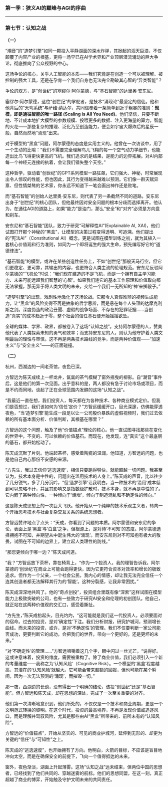 ### **第一季：狭义AI的巅峰与AGI的序曲**

---

### **第七节：认知之战**

**（一）**

“潮音”的“造梦引擎”如同一颗投入平静湖面的深水炸弹，其掀起的滔天巨浪，不仅颠覆了内容产业的根基，更将一场早已在AI学术界和产业顶层潜流涌动的巨大争论，彻底推向了公众视野的中心。

这场争论的核心，关乎人工智能的本质——我们究竟是在创造一个可以被理解、被控制的强大工具，还是在孕育一个我们自身也无法完全勘破其心智的“异类智能”？

争论的双方，是“创世纪”的塞缪尔·阿尔蒙德，与“基石智能”的达里奥·安东尼。

塞缪尔·阿尔蒙德，这位“创世纪”的掌舵者，是技术“涌现论”最坚定的信徒。他和他背后的“天穹系统”与萨维·纳达尔，共同信奉着一条简单到近乎粗暴的准则：**规模，即是通往智能的唯一路径 (Scaling is All You Need)**。他们坚信，只要不断地、不计成本地扩大模型的参数规模、投喂更多的数据、注入更海量的算力，智能的火花——那些复杂的推理、泛化乃至创造能力，便会如宇宙大爆炸后的星辰一般，自然而然地“涌现”出来。

对于模型的“黑盒”问题，阿尔蒙德的态度是实用主义的。他曾在一次访谈中，用了一个生动的比喻：“我们不需要完全理解鸟儿飞翔的每一个空气动力学细节，也能造出比鸟飞得更快更高的飞机。我们追求的是结果，是能力的边界拓展。对AI内部每一个神经元连接的执着，会让我们错失整个天空。”

这种哲学，驱动着“创世纪”的GPT系列模型一路狂飙，它们强大、神秘，时常展现出令人惊叹的性能，但也因此，其行为变得越来越难以预测。它们像一群天赋异禀、但性情桀骜的艺术家，你永远不知道下一笔会画出神作还是败笔。

而“基石智能”的创始人达里奥·安东尼，则代表了另一条截然不同的道路。安东尼出身于“创世纪”的核心团队，但他最终因对安全问题的根本分歧而选择离开。他认为，在通往AGI的道路上，如果“能力”是油门，那么“安全”和“对齐”必须是方向盘和刹车。

安东尼和“基石智能”团队，致力于研究“可解释性AI”(Explainable AI, XAI)，他们试图打开那个神秘的“黑盒”，让模型的决策过程变得透明、可追溯。他们提出的“宪法AI”（Constitutional AI）概念，更是试图在模型训练之初，就为其植入一套核心价值观和行为准则，如同为一个即将诞生的强大生命，预先编写好它的“道德律法”。

“基石智能”的模型，或许在某些创造性任务上，不如“创世纪”那般天马行空，但它们更稳定、更可靠，其输出的内容，也更符合人类主流的伦理规范。安东尼反驳阿尔蒙德的“飞机论”时说：“我们现在建造的不是飞机，而是一个拥有自主学习能力、未来可能远超我们智慧的‘心智’。如果我们连它的基本工作原理和价值取向都无法掌握，那无异于将人类文明的未来，交给一个我们一无所知的‘神’来掷骰子。”

“造梦引擎”的出现，戏剧性地激化了这场论战。它那令人真假难辨的视频生成能力，让“黑盒”的风险变得不再是抽象的哲学思辨，而是悬在每个人头顶的达摩克利斯之剑。深度伪造的政治丑聞、虚假的战争场面、不存在的犯罪证据……当创造“真实”的成本趋近于零，整个社会的信任基石便开始摇摇欲坠。

全球的媒体、学界、政界，都被卷入了这场“认知之战”。支持阿尔蒙德的人，赞美他代表了人类探索未知的勇气和效率；而支持安东尼的人，则认为他守护着人类文明最后的理性与审慎。这不再是两条技术路线的竞争，而是两种价值观——“加速主义”与“安全主义”——的正面碰撞。

**（二）**

杭州，西湖边的一间老茶馆，夜色已深。

方智远为陈天成续上一杯龙井，氤氲的茶气模糊了窗外摇曳的柳影。自“潮音”事件后，这是他们的第一次见面。出乎意料的是，两人都没有急于讨论市场或项目，而是不约而同地，谈起了正在全球范围内发酵的这场“认知之战”。

“我最近一直在想，我们投资人，每天都在为各种技术、各种商业模式定价。但我们是否想过，我们该如何为‘信任’定价？”方智远缓缓开口，目光深邃，仿佛能穿透夜色，“当‘造梦引擎’能生成一段足以让一公司股价暴跌的虚假视频时，我们过去依赖的所有基本面分析、价值判断，其根基在哪里？”

方智远的这个问题，触及了他“价值锚点”理论的核心。他一直试图寻找那些在变化的世界中，不变的、可以依赖的价值基石。而现在，他发现，连“真实”这个最底层的基石，都开始松动了。

陈天成沉默了片刻。他端起茶杯，感受着陶瓷的温润。他知道，方智远的问题，也是他自己内心那份不安感的来源。

“方先生，我过去信仰‘逃逸速度’，相信只要跑得够快，就能超越一切问题。我甚至认为，技术本身是中性的，问题出在滥用技术的人身上。”陈天成的声音，比以往少了几分锐气，多了几分沉吟，“但‘造梦引擎’让我明白，当一种技术的‘滥用’成本低到可以忽略不计，并且其影响又是指数级扩散时，技术本身，就不再是中性的了。它内嵌了某种倾向性，一种倾向于‘熵增’，倾向于制造混乱和不确定性的倾向。”

这是陈天成思想上的一次巨大飞跃。他开始从一个纯粹的技术乐观主义者，转向一个开始思考技术与社会复杂交互关系的系统思想者。

方智远赞许地点了点头：“天成，你看到了问题的本质。阿尔蒙德和安东尼的争论，表面上是‘黑盒’与‘白盒’之争，但根源上，是对待‘不可知’的态度。阿尔蒙德选择拥抱不可知，并期望从中诞生伟大的‘涌现’。而安东尼则对不可知抱有极大的敬畏，试图在不可知的边界上，建立起人类理性的防线。”

“那您更倾向于哪一边？”陈天成问道。

“我？”方智远放下茶杯，靠在椅背上，“作为一个投资人，我的理智告诉我，阿尔蒙德的‘创世纪’在商业上可能会跑得更快，因为它更符合资本对效率和增长的极致追求。但作为一个父亲，一个社会公民，我内心的情感，却让我无法完全信任一个连其创造者都无法解释其行为的‘智能’。这种分裂感，让我非常困扰。”

陈天成深深地共鸣了。他的“奇点创投”，投资组合里既有像“深索”这样试图在模型能力上极致突破的公司，也有一些致力于研究AI安全和伦理的初创团队。他自己，就正站在这两种价值观的交汇口，感受着撕扯。

“方先生，”陈天成抬起头，目光灼灼，“这可能就是我们这一代投资人，必须要面对的宿命。过去的投资，是对‘确定性’下注。我们分析财报，研究护城河，预测增长曲线。而未来的投资，或许，是对‘不确定性’的管理。我们不仅要判断一家公司能否成功，更要判断它的成功，会把我们的世界，带向一个更好的，还是更坏的未来。”

“对‘不确定性’的管理……”方智远咀嚼着这几个字，眼中闪过一丝光芒，“说得好。这或许意味着，投资的维度，需要被重构了。除了商业价值，我们必须引入一个新的考量维度——我称之为‘认知风险’（Cognitive Risk）。一个模型的‘黑盒’程度越高，其潜在的‘认知风险’就越大。它可能会带来超额的回报，但也可能在某个瞬间，因为一次无法预测的‘涌现’，而摧毁一切。”

那一夜，西湖边的长谈，没有得出一个明确的结论，该投“创世纪”还是“基石智能”。但方智远和陈天成，却在思想的深处，完成了一次至关重要的对齐。

他们第一次清晰地意识到，他们所处的，不仅仅是一个技术和商业周期，更是一个文明范式转换的黎明。在这个时代，投资的最高境界，不再是发现价值或追逐风口，而是理解并驾驭风险，尤其是那些由AI“黑盒”所带来的、前所未有的“认知风险”。

方智远的“价值锚点”，开始从坚实的、可见的商业护城河，延伸到无形的、却更为关键的“信任”与“可知性”之上。

陈天成的“逃逸速度”，也开始拥有了方向。他明白，火箭的目标，不应该是盲目地冲向太空，而是在确保安全的前提下，飞向一个值得抵达的未来。

窗外，夜色渐淡，湖面上升起薄雾。这场“认知之战”远未结束，但两位中国的思想者，已经找到了他们共同的、穿越迷雾的航标。他们的思想同盟，在这一刻，真正超越了商业的博弈，开始触及守护文明未来的共同责任。
